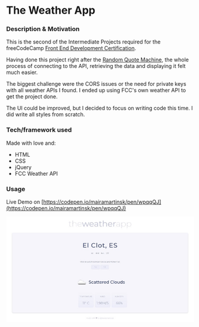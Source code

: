 # The Weather App

### Description & Motivation

This is the second of the Intermediate Projects required for the freeCodeCamp [Front End Development Certification](https://www.freecodecamp.org/map).

Having done this project right after the [Random Quote Machine](https://github.com/mairamartinsk/freecodecamp/tree/master/quote-machine), the whole process of connecting to the API, retrieving the data and displaying it felt much easier.

The biggest challenge were the CORS issues or the need for private keys with all weather APIs I found. I ended up using FCC's own weather API to get the project done.

The UI could be improved, but I decided to focus on writing code this time. I did write all styles from scratch.

### Tech/framework used

Made with love and:

* HTML
* CSS
* jQuery
* FCC Weather API

### Usage

Live Demo on [https://codepen.io/mairamartinsk/pen/wpqqQJ](https://codepen.io/mairamartinsk/pen/wpqqQJ)

![Screenshot of the Weather App](screenshot.jpg)
